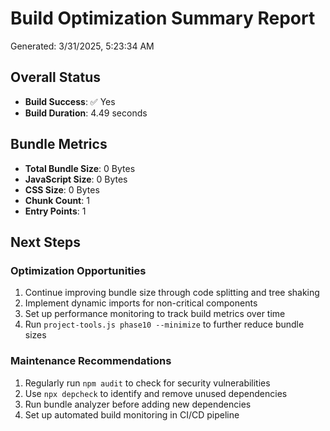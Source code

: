# Build Optimization Summary Report

Generated: 3/31/2025, 5:23:34 AM

## Overall Status

- **Build Success**: ✅ Yes
- **Build Duration**: 4.49 seconds

## Bundle Metrics

- **Total Bundle Size**: 0 Bytes
- **JavaScript Size**: 0 Bytes
- **CSS Size**: 0 Bytes
- **Chunk Count**: 1
- **Entry Points**: 1

## Next Steps

### Optimization Opportunities

1. Continue improving bundle size through code splitting and tree shaking
2. Implement dynamic imports for non-critical components
3. Set up performance monitoring to track build metrics over time
4. Run `project-tools.js phase10 --minimize` to further reduce bundle sizes

### Maintenance Recommendations

1. Regularly run `npm audit` to check for security vulnerabilities
2. Use `npx depcheck` to identify and remove unused dependencies
3. Run bundle analyzer before adding new dependencies
4. Set up automated build monitoring in CI/CD pipeline

